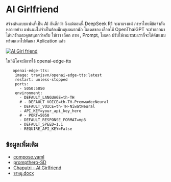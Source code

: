 # AI Girlfriend

สร้างต้นแบบแฟนที่เป็น AI กันดีกว่า ถึงแม้ตอนนี้ DeepSeek R1 จะมาแรงแต่ ภาษาไทยมีข้อจำกัดหลายอย่าง แฟนผมไม่จำเป็นต้องมีเหตุผลมากนัก โมเดลของ เลือกใช้ OpenThaiGPT จะทำออกมาได้น่ารักและคุยสนุกกว่าครับ
ให้เรา เลือก ภาพ , Prompt, โมเดล ปรับให้เหมาะสมเราก็จะได้ต้นแบบพร้อมเอาไปพัฒนา Aplication แล้ว 

[![AI Girl friend](https://img.youtube.com/vi/4O8Wjqt3AUg/0.jpg)](https://youtu.be/4O8Wjqt3AUg "สร้างแฟนที่เป็น AI ด้วยตัวเอง")

ในวีดีโอจะมีการใช้ openai-edge-tts
```
   openai-edge-tts:
    image: travisvn/openai-edge-tts:latest
    restart: unless-stopped
    ports:
      - 5050:5050
    environment:
      - DEFAULT_LANGUAGE=th-TH
      # - DEFAULT_VOICE=th-TH-PremwadeeNeural
      - DEFAULT_VOICE=th-TH-NiwatNeural
      - API_KEY=your_api_key_here
      # - PORT=5050
      - DEFAULT_RESPONSE_FORMAT=mp3
      - DEFAULT_SPEED=1.1
      - REQUIRE_API_KEY=False
```

## ข้อมูลเพิ่มเติม
- [compose.yaml](./compose.yaml)
- [prompthero-SD](https://prompthero.com/stable-diffusion-prompts)
- [Chaputri - AI Girlfriend](https://openwebui.com/m/dotslashgabut/chaputri:latest)
- [ขาหมู.docx](./ขาหมู.docx)
